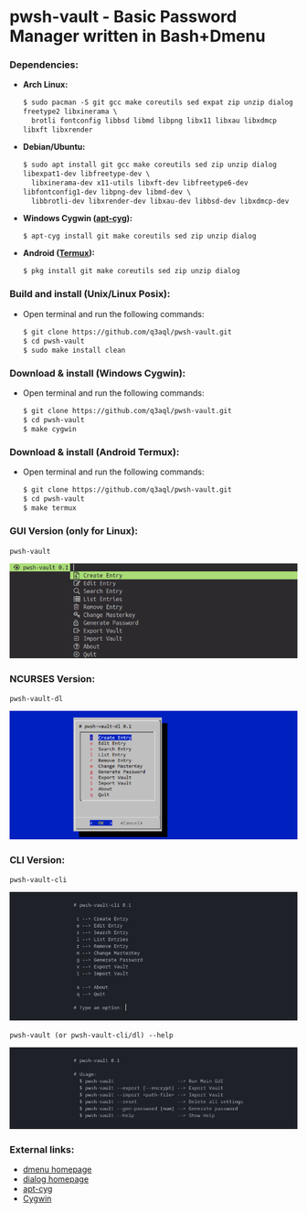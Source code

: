pwsh-vault - Basic Password Manager written in Bash+Dmenu
=========================================================

### Dependencies:
  
  * **Arch Linux:**
    
    ```shell
    $ sudo pacman -S git gcc make coreutils sed expat zip unzip dialog freetype2 libxinerama \
      brotli fontconfig libbsd libmd libpng libx11 libxau libxdmcp libxft libxrender
    ```` 

  * **Debian/Ubuntu:**
    
    ```shell
    $ sudo apt install git gcc make coreutils sed zip unzip dialog libexpat1-dev libfreetype-dev \
      libxinerama-dev x11-utils libxft-dev libfreetype6-dev libfontconfig1-dev libpng-dev libmd-dev \
      libbrotli-dev libxrender-dev libxau-dev libbsd-dev libxdmcp-dev
    ````

  * **Windows Cygwin ([apt-cyg](https://github.com/transcode-open/apt-cyg)):**
    
    ```shell
    $ apt-cyg install git make coreutils sed zip unzip dialog
    ````
    
  * **Android ([Termux](https://termux.com/)):**
    
    ```shell
    $ pkg install git make coreutils sed zip unzip dialog
    ````

### Build and install (Unix/Linux Posix):

* Open terminal and run the following commands:

  ```shell
  $ git clone https://github.com/q3aql/pwsh-vault.git
  $ cd pwsh-vault
  $ sudo make install clean
  ````

### Download & install (Windows Cygwin):

* Open terminal and run the following commands:

  ```shell
  $ git clone https://github.com/q3aql/pwsh-vault.git
  $ cd pwsh-vault
  $ make cygwin
  ````

### Download & install (Android Termux):

* Open terminal and run the following commands:

  ```shell
  $ git clone https://github.com/q3aql/pwsh-vault.git
  $ cd pwsh-vault
  $ make termux
  ````

### GUI Version (only for Linux):

  ```shell
  pwsh-vault
  ```

<img src="examples/pwsh-vault.png" /> 


### NCURSES Version:

  ```shell
  pwsh-vault-dl
  ```

<img src="examples/pwsh-vault-dl.png" /> 

 
### CLI Version:

  ```shell
  pwsh-vault-cli
  ```

<img src="examples/pwsh-vault-cli.png" /> 


  ```shell
  pwsh-vault (or pwsh-vault-cli/dl) --help
  ```

<img src="examples/pwsh-vault-help.png" /> 


### External links:

  * [dmenu homepage](https://tools.suckless.org/dmenu/)
  * [dialog homepage](https://invisible-island.net/dialog/dialog.html#download)
  * [apt-cyg](https://github.com/transcode-open/apt-cyg)
  * [Cygwin](https://www.cygwin.com/)
